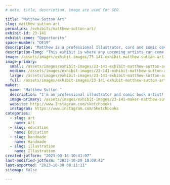 ```yaml
---
# note: title, description, image are used for SEO

title: "Matthew Sutton Art"
slug: matthew-sutton-art
permalink: /exhibits/matthew-sutton-art/
exhibit-id: 23-141
exhibit-zone: "Opportunity"
space-number: "OE19"
description: "Matthew is a professional Illustrator, card and comic cover artist! "
description-long: "This exhibit is where any upcoming artists can come meet a working professional in the art field! Matthew enjoyed demystifying art and how it's created especially for young artists. Matthew will have a lot of his work available as well as be actively drawing LIVE!"
image: /assets/images/exhibit-images/23-141-exhibit-matthew-sutton-art-43-20230902-145203-1788-large.jpg
image-primary: 
  small: /assets/images/exhibit-images/23-141-exhibit-matthew-sutton-art-43-20230902-145203-1788-small.jpg
  medium: /assets/images/exhibit-images/23-141-exhibit-matthew-sutton-art-43-20230902-145203-1788-medium.jpg
  large: /assets/images/exhibit-images/23-141-exhibit-matthew-sutton-art-43-20230902-145203-1788-large.jpg
  full: /assets/images/exhibit-images/23-141-exhibit-matthew-sutton-art-43-20230902-145203-1788-full.jpg
maker: 
  name: "Matthew Sutton "
  description: "I'm an professional illustrator and comic book artist! I draw live, sell and show prints of my work, and basically help demystify art especially for young artists. I've done this show several years running and hope to continue! :]"
  image-primary: /assets/images/exhibit-images/23-141-maker-matthew-sutton-art-20230902-145203-medium.jpg
  website: http://www.Instagram.com/sketchbooks
  instagram: https://www.instagram.com/Sketchbooks
categories: 
  - slug: art
    name: Art
  - slug: education
    name: Education
  - slug: handmade
    name: Handmade
  - slug: illustration
    name: Illustration
created-jotform: "2023-09-14 10:41:07"
last-modified-jotform: "2023-10-29 10:08:43"
last-exported: "2023-10-30 08:11:11"
sitemap: false

---
```

